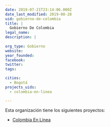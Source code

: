 ```yaml
---
date: 2019-07-21T23:14:06.000Z
date_last_modified: 2019-08-28
uid: gobierno-de-colombia
title: |
  Gobierno De Colombia
legal_name: 
description: |
  
org_type: Gobierno
website: 
year_founded: 
facebook: 
twitter: 
tags:

cities: 
  - Bogotá
projects_uids:
  - colombia-en-linea

---
```


Esta organización tiene los siguientes proyectos:

- [Colombia En Linea](/proyectos/colombia-en-linea)
